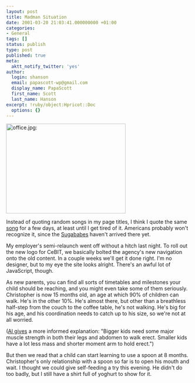 ```yaml
---
layout: post
title: Madman Situation
date: 2001-03-20 21:03:41.000000000 +01:00
categories:
- General
tags: []
status: publish
type: post
published: true
meta:
  aktt_notify_twitter: 'yes'
author:
  login: shanson
  email: papascott-wp@gmail.com
  display_name: PapaScott
  first_name: Scott
  last_name: Hanson
excerpt: !ruby/object:Hpricot::Doc
  options: {}
---
```

<p><img src="https://www.papascott.de/wordpress/wp-content/uploads/2001/03/office.jpg" height="244" width="325" border="0" alt="office.jpg: " /></p>
<p>Instead of quoting random songs in my page titles, I think I quote the same <a href="http://www.mandymoore4always.org/sugababes/overload.html">song</a> for a few days, at least until I get tired of it. Americans probably won't recognize it, since the <a href="http://www.uk.bol.com/cec/cstage?ecaction=bolprditmview&PrdId=1000002001773781">Sugababes</a> haven't arrived there yet.</p>
<p>My employer's semi-relaunch went off without a hitch last night. To roll out the new logo for CeBIT, we basically bolted the agency's new navigation onto the old content. In a couple weeks we'll get it done right. I'm no designer, but to my eye the site looks alright. There's an awful lot of JavaScript, though.</p>
<p>As new parents, you can find all sorts of timetables and milestones your child should be reaching, and you might even take some of them seriously. Christopher is now 15 months old, an age at which 90% of children can walk. He's in the other 10%. He's almost there, but other than a breathless half-step from the couch to the coffee table, he's not walking. He's big for his age, and his coordination needs to catch up to his size, so we're not at all worried. </p>
<p>(<a href="http://shanson.editthispage.com/discuss/msgReader$537?mode=day">Al gives</a> a more informed explanation: "Bigger kids need some major muscle strength in both their legs and abdomen to walk erect. Smaller kids have a lot less mass and shorter moment arm to hold erect.")</p>
<p>But then we read that a child can start learning to use a spoon at 8 months. Christopher's only relationship with a spoon so far is to open his mouth and wait. I thought we could give self-feeding a try this evening. He didn't do too badly, but I still have a shirt full of yoghurt to show for it.</p>
